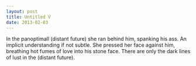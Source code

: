 ```yaml
---
layout: post
title: Untitled V
date: 2013-02-03
---
```

In the panoptimall (distant future) she ran behind him, spanking his ass.
      An implicit understanding if not subtle. She pressed her face against him, breathing hot fumes
      of love into his stone face.    There are only the dark lines of lust in
      the (distant future).